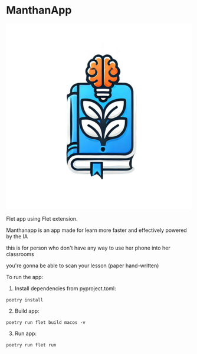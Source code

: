 # ManthanApp

![logo](https://github.com/LerniDev/manthanapp/blob/master/src/assets/icon.png)

Flet app using Flet extension.

Manthanapp is an app made for 
learn more faster and 
effectively powered by the IA

this is for person who don't have any way to use her phone into her classrooms

you're gonna be able to scan your lesson (paper hand-written)


To run the app:

1. Install dependencies from pyproject.toml:

```
poetry install
```

2. Build app:

```
poetry run flet build macos -v
```

3. Run app:

```
poetry run flet run
```